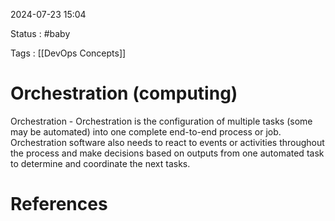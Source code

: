 
2024-07-23 15:04

Status : #baby

Tags : [[DevOps Concepts]]

# Orchestration (computing)

Orchestration - Orchestration is the configuration of multiple tasks (some may be automated) into one complete end-to-end process or job. Orchestration software also needs to react to events or activities throughout the process and make decisions based on outputs from one automated task to determine and coordinate the next tasks.


# References